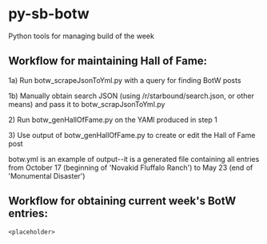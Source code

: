 # py-sb-botw
Python tools for managing build of the week

## Workflow for maintaining Hall of Fame:

1a) Run botw_scrapeJsonToYml.py with a query for finding BotW posts

1b) Manually obtain search JSON (using /r/starbound/search.json, or other means) and pass it to botw_scrapJsonToYml.py

2\) Run botw_genHallOfFame.py on the YAMl produced in step 1

3\) Use output of botw_genHallOfFame.py to create or edit the Hall of Fame post

botw.yml is an example of output--it is a generated file containing all entries from October 17 (beginning of 'Novakid Fluffalo Ranch') to May 23 (end of 'Monumental Disaster')

## Workflow for obtaining current week's BotW entries:
    <placeholder>
